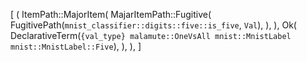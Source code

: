 [
    (
        ItemPath::MajorItem(
            MajarItemPath::Fugitive(
                FugitivePath(`mnist_classifier::digits::five::is_five`, `Val`),
            ),
        ),
        Ok(
            DeclarativeTerm(`{val_type} malamute::OneVsAll mnist::MnistLabel mnist::MnistLabel::Five`),
        ),
    ),
]